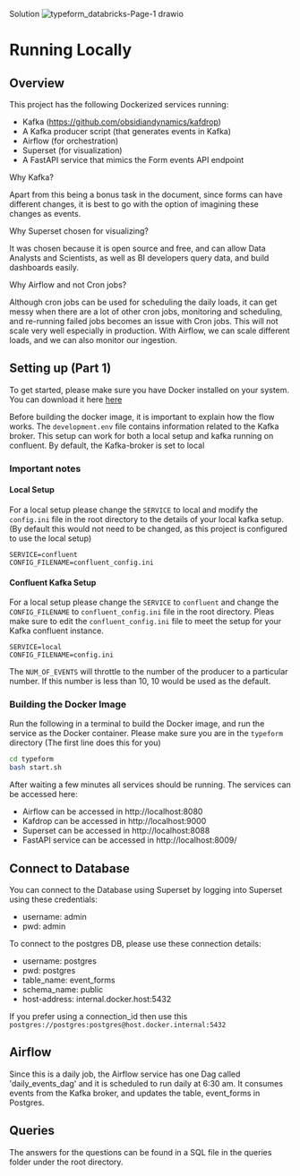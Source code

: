 Solution
![typeform_databricks-Page-1 drawio](https://user-images.githubusercontent.com/5692718/202158443-a832e06f-9fcb-43c8-b7fb-bc592011c33a.png)

# Running Locally

## Overview
This project has the following Dockerized services running:
 - Kafka (https://github.com/obsidiandynamics/kafdrop)
 - A Kafka producer script (that generates events in Kafka)
 - Airflow (for orchestration)
 - Superset (for visualization)
 - A FastAPI service that mimics the Form events API endpoint

 Why Kafka?

 Apart from this being a bonus task in the document, since forms can have different changes, it is best to go with the option of imagining these changes as events.

 Why Superset chosen for visualizing?

 It was chosen because it is open source and free, and can allow Data Analysts and Scientists, as well as BI developers query data, and build dashboards easily.

 Why Airflow and not Cron jobs?

 Although cron jobs can be used for scheduling the daily loads, it can get messy when there are a lot of other cron jobs, monitoring and scheduling, and re-running failed jobs becomes an issue with Cron jobs. This will not scale very well especially in production. With Airflow, we can scale different loads, and we can also monitor our ingestion.

## Setting up (Part 1)

To get started, please make sure you have Docker installed on your system. You can download it here [here](https://docs.docker.com/get-docker/)


Before building the docker image, it is important to explain how the flow works. The `development.env` file contains information related to the Kafka broker. This setup can work for both a local setup and kafka running on confluent. By default, the Kafka-broker is set to local

### Important notes

#### Local Setup
For a local setup please change the `SERVICE` to local and modify the `config.ini` file in the root directory to the details of your local kafka setup. (By default this would not need to be changed, as this project is configured to use the local setup)

```
SERVICE=confluent
CONFIG_FILENAME=confluent_config.ini
```


#### Confluent Kafka Setup
For a local setup please change the `SERVICE` to `confluent` and change the `CONFIG_FILENAME` to `confluent_config.ini` file in the root directory. Pleas make sure to edit the `confluent_config.ini` file to meet the setup for your Kafka confluent instance.

```
SERVICE=local
CONFIG_FILENAME=config.ini
```

The `NUM_OF_EVENTS` will throttle to the number of the producer to a particular number. If this number is less than 10, 10 would be used as the default.

### Building the Docker Image

Run the following in a terminal to build the Docker image, and run the service as the Docker container. Please make sure you are in the `typeform` directory (The first line does this for you)

```sh
cd typeform
bash start.sh
```
After waiting a few minutes all services should be running. The services can be accessed here:

 - Airflow can be accessed in http://localhost:8080
 - Kafdrop can be accessed in http://localhost:9000
 - Superset can be accessed in http://localhost:8088
 - FastAPI service can be accessed in http://localhost:8009/

## Connect to Database
You can connect to the Database using Superset by logging into Superset using these credentials:
- username: admin
- pwd: admin

To connect to the postgres DB, please use these  connection details:
- username: postgres
- pwd: postgres
- table_name: event_forms
- schema_name: public
- host-address: internal.docker.host:5432

If you prefer using a connection_id then use this `postgres://postgres:postgres@host.docker.internal:5432`

## Airflow
Since this is a daily job, the Airflow service has one Dag called 'daily_events_dag' and it is scheduled to run daily at 6:30 am. It consumes events from the Kafka broker, and updates the table, event_forms in Postgres.

## Queries
The answers for the questions can be found in a SQL file in the queries folder under the root directory.
